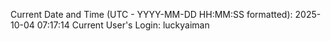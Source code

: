 Current Date and Time (UTC - YYYY-MM-DD HH:MM:SS formatted): 2025-10-04 07:17:14
Current User's Login: luckyaiman
